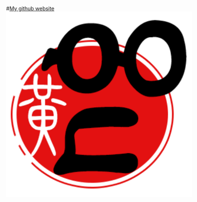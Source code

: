 #[My github website](https://nihilistnun.github.io/)  
![Nicholas Ng](android-chrome-512x512.png)  
